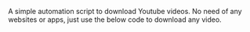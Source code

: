 A simple automation script to download Youtube videos. No need of any websites or apps, just use the below code to download any video.